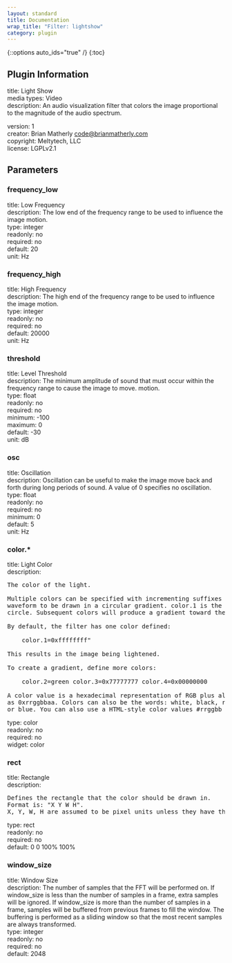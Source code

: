 ```yaml
---
layout: standard
title: Documentation
wrap_title: "Filter: lightshow"
category: plugin
---
```

{::options auto_ids="true" /}
{:toc}

## Plugin Information

title: Light Show  
media types:
Video  
description: An audio visualization filter that colors the image proportional to the magnitude of the audio spectrum.
  
version: 1  
creator: Brian Matherly <code@brianmatherly.com>  
copyright: Meltytech, LLC  
license: LGPLv2.1  

## Parameters

### frequency_low

title: Low Frequency    
description:
The low end of the frequency range to be used to influence the image motion.  
type: integer  
readonly: no  
required: no  
default: 20  
unit: Hz  

### frequency_high

title: High Frequency    
description:
The high end of the frequency range to be used to influence the image motion.  
type: integer  
readonly: no  
required: no  
default: 20000  
unit: Hz  

### threshold

title: Level Threshold    
description:
The minimum amplitude of sound that must occur within the frequency range to cause the image to move. motion.  
type: float  
readonly: no  
required: no  
minimum: -100  
maximum: 0  
default: -30  
unit: dB  

### osc

title: Oscillation    
description:
Oscillation can be useful to make the image move back and forth during long periods of sound. A value of 0 specifies no oscillation.  
type: float  
readonly: no  
required: no  
minimum: 0  
default: 5  
unit: Hz  

### color.*

title: Light Color    
description:
<pre>
The color of the light.

Multiple colors can be specified with incrementing suffixes to cause the
waveform to be drawn in a circular gradient. color.1 is the inside of the
circle. Subsequent colors will produce a gradient toward the outside.

By default, the filter has one color defined:

    color.1=0xffffffff"

This results in the image being lightened.

To create a gradient, define more colors:

    color.2=green color.3=0x77777777 color.4=0x00000000

A color value is a hexadecimal representation of RGB plus alpha channel
as 0xrrggbbaa. Colors can also be the words: white, black, red, green,
or blue. You can also use a HTML-style color values #rrggbb or #aarrggbb.
</pre>
type: color  
readonly: no  
required: no  
widget: color  

### rect

title: Rectangle    
description:
<pre>
Defines the rectangle that the color should be drawn in.
Format is: "X Y W H".
X, Y, W, H are assumed to be pixel units unless they have the suffix '%'.
</pre>
type: rect  
readonly: no  
required: no  
default: 0 0 100% 100%  

### window_size

title: Window Size    
description:
The number of samples that the FFT will be performed on. If window_size is less than the number of samples in a frame, extra samples will be ignored. If window_size is more than the number of samples in a frame, samples will be buffered from previous frames to fill the window. The buffering is performed as a sliding window so that the most recent samples are always transformed.  
type: integer  
readonly: no  
required: no  
default: 2048  


